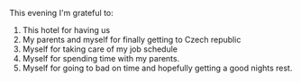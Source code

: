 This evening I'm grateful to: 
1. This hotel for having us
2. My parents and myself for finally getting to Czech republic
3. Myself for taking care of my job schedule
4. Myself for spending time with my parents. 
5. Myself for going to bad on time and hopefully getting a good nights rest.
